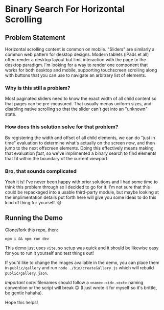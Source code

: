 # Binary Search For Horizontal Scrolling

## Problem Statement

Horizontal scrolling content is common on mobile. "Sliders" are similarly a common web pattern for desktop designs. Modern tablets (iPads et all) often render a desktop layout but limit interaction with the page to the desktop paradigm. I'm looking for a way to render one component that works for both desktop and mobile, supporting touchscreen scrolling along with buttons that you can use to navigate an arbitrary list of elements.

### Why is this still a problem?

Most paginated sliders need to know the exact width of all child content so that pages can be pre-measured. That usually menas uniform sizes, and disabling native scrolling so that the slider can't get into an "unknown" state.

### How does this solution solve for that problem?

By registering the width and offset of all child elements, we can do "just in time" evaluation to determine what's actually on the screen *now*, and then jump to the next offscreen elements. Doing this effectively means making that evaluation *fast*, so we've implimented a binary search to find elements that fit within the boundary of the current viewport.

### Bro, that sounds complicated

Yeah it is! I've never been happy with prior solutions and I had some time to think this problem through so I decided to go for it. I'm not sure that this could be repackaged into a usable third-party module, but maybe looking at the implimentation details put forth here will give you some ideas to do this kind of thing for yourself. 😅

## Running the Demo

Clone/fork this repo, then:

`npm i && npm run dev`

This demo just uses `vite`, so setup was quick and it should be likewise easy for you to run it yourself and test things out!

If you'd like to change the images available in the demo, you can place them in `public/gallery` and run `node ./bin/createGallery.js` which will rebuild `public/gallery.json`.

*Important note:* filenames should follow a `<name>-<id>.<ext>` naming convention or the script will break 🙃 (I just wrote it for myself so it's brittle, be gentle hahaha).

Hope this helps!

